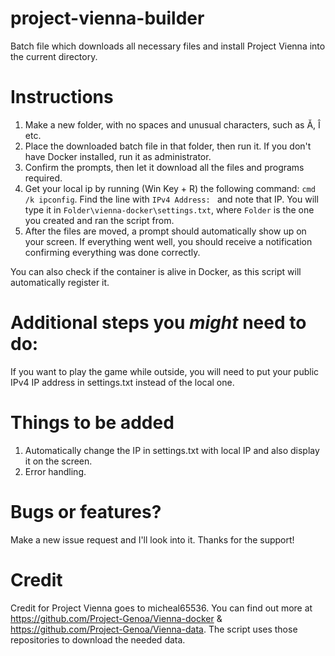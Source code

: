 # project-vienna-builder
Batch file which downloads all necessary files and install Project Vienna into the current directory.

# Instructions
1. Make a new folder, with no spaces and unusual characters, such as Ă, Î etc.
2. Place the downloaded batch file in that folder, then run it. If you don't have Docker installed, run it as administrator.
3. Confirm the prompts, then let it download all the files and programs required.
4. Get your local ip by running (Win Key + R) the following command: `cmd /k ipconfig`. Find the line with `IPv4 Address: ` and note that IP. You will type it in `Folder\vienna-docker\settings.txt`, where `Folder` is the one you created and ran the script from.
5. After the files are moved, a prompt should automatically show up on your screen. If everything went well, you should receive a notification confirming everything was done correctly.

You can also check if the container is alive in Docker, as this script will automatically register it.

# Additional steps you *might* need to do:
If you want to play the game while outside, you will need to put your public IPv4 IP address in settings.txt instead of the local one.

# Things to be added
1. Automatically change the IP in settings.txt with local IP and also display it on the screen.
2. Error handling.

# Bugs or features?
Make a new issue request and I'll look into it. Thanks for the support!

# Credit
Credit for Project Vienna goes to micheal65536. You can find out more at https://github.com/Project-Genoa/Vienna-docker & https://github.com/Project-Genoa/Vienna-data. The script uses those repositories to download the needed data.

